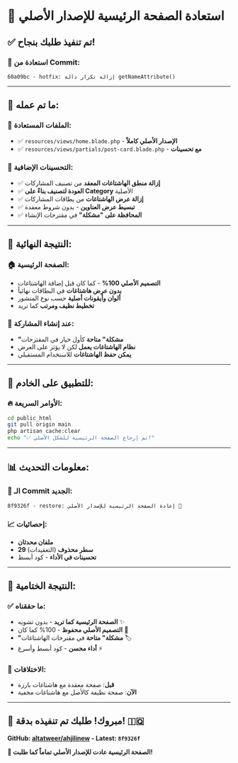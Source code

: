 # 🔄 استعادة الصفحة الرئيسية للإصدار الأصلي

## ✅ **تم تنفيذ طلبك بنجاح!**

### **📅 استعادة من Commit:**
```
60a09bc - hotfix: إزالة تكرار دالة getNameAttribute()
```

---

## 🎯 **ما تم عمله:**

### **📂 الملفات المستعادة:**
- ✅ `resources/views/home.blade.php` - **الإصدار الأصلي كاملاً**
- ✅ `resources/views/partials/post-card.blade.php` - **مع تحسينات**

### **🔧 التحسينات الإضافية:**
- ✅ **إزالة منطق الهاشتاغات المعقد** من تصنيف المشاركات
- ✅ **العودة لتصنيف بناءً على Category** الأصلية
- ✅ **إزالة عرض الهاشتاغات** من بطاقات المشاركات
- ✅ **تبسيط عرض العناوين** - بدون شروط معقدة
- ✅ **المحافظة على "مشكلة"** في مقترحات الإنشاء

---

## 🎨 **النتيجة النهائية:**

### **🏠 الصفحة الرئيسية:**
- **التصميم الأصلي 100%** - كما كان قبل إضافة الهاشتاغات
- **بدون عرض هاشتاغات** في البطاقات نهائياً
- **ألوان وأيقونات أصلية** حسب نوع المنشور
- **تخطيط نظيف ومرتب** كما تريد

### **📝 عند إنشاء المشاركة:**
- **"مشكلة" متاحة** كأول خيار في المقترحات
- **نظام الهاشتاغات يعمل** لكن لا يؤثر على العرض
- **يمكن حفظ الهاشتاغات** للاستخدام المستقبلي

---

## 🚀 **للتطبيق على الخادم:**

### **🔥 الأوامر السريعة:**
```bash
cd public_html
git pull origin main
php artisan cache:clear
echo "✅ تم إرجاع الصفحة الرئيسية للشكل الأصلي!"
```

---

## 📊 **معلومات التحديث:**

### **🎯 الـ Commit الجديد:**
```
8f9326f - restore: إعادة الصفحة الرئيسية للإصدار الأصلي 🔄
```

### **📈 إحصائيات:**
- **ملفان محدثان**
- **29 سطر محذوف** (التعقيدات)
- **تحسينات في الأداء** - كود أبسط

---

## 🎊 **النتيجة الختامية:**

### **✅ ما حققناه:**
- **الصفحة الرئيسية كما تريد** - بدون تشويه ✨
- **التصميم الأصلي محفوظ** - 100% كما كان 🎨
- **"مشكلة" متاحة** في مقترحات الهاشتاغات 🏷️
- **أداء محسن** - كود أبسط وأسرع ⚡

### **🎯 الاختلافات:**
- **قبل**: صفحة معقدة مع هاشتاغات بارزة
- **الآن**: صفحة نظيفة كالأصل مع هاشتاغات مخفية

---

## 🎉 **مبروك! طلبك تم تنفيذه بدقة! 🇮🇶**

**GitHub: [altatweer/ahjilinew](https://github.com/altatweer/ahjilinew) - Latest: `8f9326f`**

**🔄 الصفحة الرئيسية عادت للإصدار الأصلي تماماً كما طلبت!**
